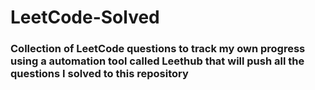 # LeetCode-Solved
### Collection of LeetCode questions to track my own progress using a automation tool called Leethub that will push all the questions I solved to this repository 
